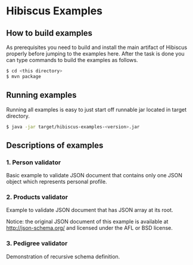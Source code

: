 # Hibiscus Examples

## How to build examples

As prerequisites you need to build and install the main artifact of Hibiscus properly before jumping to the examples here. After the task is done you can type commands to build the examples as follows.   

```bash
$ cd <this directory>
$ mvn package
```

## Running examples

Running all examples is easy to just start off runnable jar located in target directory.

```bash
$ java -jar target/hibiscus-examples-<version>.jar
```

## Descriptions of examples

### 1. Person validator

Basic example to validate JSON document that contains only one JSON object which represents personal profile.

### 2. Products validator

Example to validate JSON document that has JSON array at its root.

Notice: the original JSON document of this example is available at http://json-schema.org/ and licensed under the AFL or BSD license.  

### 3. Pedigree validator

Demonstration of recursive schema definition.
